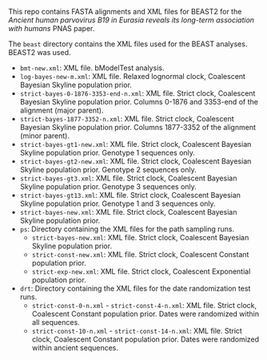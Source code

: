 This repo contains FASTA alignments and XML files for BEAST2 for the
*Ancient human parvovirus B19 in Eurasia reveals its long-term association
with humans* PNAS paper.


The `beast` directory contains the XML files used for the BEAST analyses. BEAST2 was used.
* `bmt-new.xml`: XML file. bModelTest analysis.
* `log-bayes-new-m.xml`: XML file. Relaxed lognormal clock, Coalescent Bayesian Skyline population prior.
* `strict-bayes-0-1876-3353-end-n.xml`: XML file. Strict clock, Coalescent Bayesian Skyline population prior. Columns 0-1876 and 3353-end of the alignment (major parent).
* `strict-bayes-1877-3352-n.xml`: XML file. Strict clock, Coalescent Bayesian Skyline population prior. Columns 1877-3352 of the alignment (minor parent).
* `strict-bayes-gt1-new.xml`: XML file. Strict clock, Coalescent Bayesian Skyline population prior. Genotype 1 sequences only.
* `strict-bayes-gt2-new.xml`: XML file. Strict clock, Coalescent Bayesian Skyline population prior. Genotype 2 sequences only.
* `strict-bayes-gt3.xml`: XML file. Strict clock, Coalescent Bayesian Skyline population prior. Genotype 3 sequences only.
* `strict-bayes-gt13.xml`: XML file. Strict clock, Coalescent Bayesian Skyline population prior. Genotype 1 and 3 sequences only.
* `strict-bayes-new.xml`: XML file. Strict clock, Coalescent Bayesian Skyline population prior.
* `ps`: Directory containing the XML files for the path sampling runs.
    * `strict-bayes-new.xml`: XML file. Strict clock, Coalescent Bayesian Skyline population prior.
    * `strict-const-new.xml`: XML file. Strict clock, Coalescent Constant population prior.
    * `strict-exp-new.xml`: XML file. Strict clock, Coalescent Exponential population prior.
* `drt`: Directory containing the XML files for the date randomization test runs.
    * `strict-const-0-n.xml` - `strict-const-4-n.xml`:  XML file. Strict clock, Coalescent Constant population prior. Dates were randomized within all sequences.
    * `strict-const-10-n.xml` - `strict-const-14-n.xml`:  XML file. Strict clock, Coalescent Constant population prior. Dates were randomized within ancient sequences.
